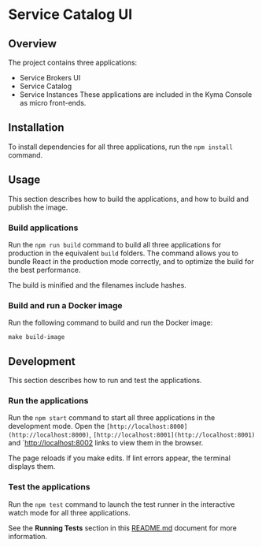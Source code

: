 # Service Catalog UI

## Overview

The project contains three applications:
 - Service Brokers UI
 - Service Catalog
 - Service Instances
 These applications are included in the Kyma Console as micro front-ends.

## Installation

To install dependencies for all three applications, run the `npm install` command.

## Usage

This section describes how to build the applications, and how to build and publish the image.

### Build applications

Run the `npm run build` command to build all three applications for production in the equivalent `build` folders.
The command allows you to bundle React in the production mode correctly, and to optimize the build for the best performance.

The build is minified and the filenames include hashes.

### Build and run a Docker image

Run the following command to build and run the Docker image:

```
make build-image
```

## Development

This section describes how to run and test the applications.

### Run the applications

Run the `npm start` command to start all three applications in the development mode.
Open the `[http://localhost:8000](http://localhost:8000)`, `[http://localhost:8001](http://localhost:8001)` and `[http://localhost:8002](http://localhost:8002) links to view them in the browser.

The page reloads if you make edits.
If lint errors appear, the terminal displays them.

### Test the applications

Run the `npm test` command to launch the test runner in the interactive watch mode for all three applications.

See the **Running Tests** section in this [README.md](https://github.com/facebook/create-react-app/blob/master/packages/react-scripts/template/README.md#npm-test) document for more information.
